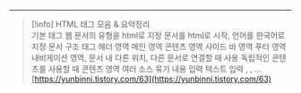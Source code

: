 ---

> [!info] HTML 태그 모음 & 요약정리  
> 기본 태그 웹 문서의 유형을 html로 지정 문서를 html로 시작, 언어를 한국어로 지정 문서 구조 태그 헤더 영역 메인 영역 콘텐츠 영역 사이드 바 영역 푸터 영역 내비게이션 영역, 문서 내 다른 위치, 다른 문서로 연결할 때 사용 독립적인 콘텐츠를 사용할 때 콘텐츠 영역 여러 소스 묶기 내용 입력 텍스트 입력 , , ...  
> [https://yunbinni.tistory.com/63](https://yunbinni.tistory.com/63)